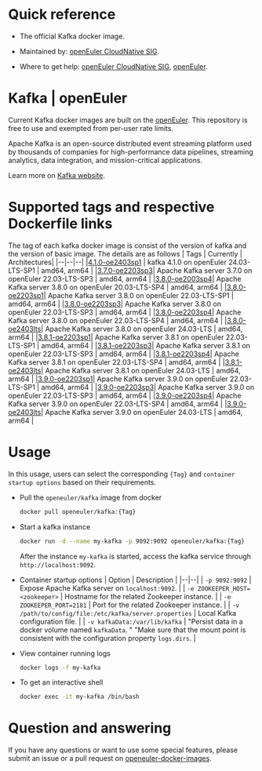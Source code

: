 # Quick reference

- The official Kafka docker image.

- Maintained by: [openEuler CloudNative SIG](https://gitee.com/openeuler/cloudnative).

- Where to get help: [openEuler CloudNative SIG](https://gitee.com/openeuler/cloudnative), [openEuler](https://gitee.com/openeuler/community).
# Kafka | openEuler
Current Kafka docker images are built on the [openEuler](https://repo.openeuler.org/). This repository is free to use and exempted from per-user rate limits.

Apache Kafka is an open-source distributed event streaming platform used by thousands of companies for high-performance data pipelines, streaming analytics, data integration, and mission-critical applications.

Learn more on [Kafka website](https://kafka.apache.org/).


# Supported tags and respective Dockerfile links
The tag of each kafka docker image is consist of the version of kafka and the version of basic image. The details are as follows
| Tags | Currently |  Architectures|
|--|--|--|
|[4.1.0-oe2403sp1](https://gitee.com/openeuler/openeuler-docker-images/blob/master/Bigdata/kafka/4.1.0/24.03-lts-sp1/Dockerfile) | kafka 4.1.0 on openEuler 24.03-LTS-SP1 | amd64, arm64 |
|[3.7.0-oe2203sp3](https://gitee.com/openeuler/openeuler-docker-images/blob/master/Bigdata/kafka/3.7.0/22.03-lts-sp3/Dockerfile)| Apache Kafka server 3.7.0 on openEuler 22.03-LTS-SP3 | amd64, arm64 |
|[3.8.0-oe2003sp4](https://gitee.com/openeuler/openeuler-docker-images/blob/master/Bigdata/kafka/3.8.0/20.03-lts-sp4/Dockerfile)| Apache Kafka server 3.8.0 on openEuler 20.03-LTS-SP4 | amd64, arm64 |
|[3.8.0-oe2203sp1](https://gitee.com/openeuler/openeuler-docker-images/blob/master/Bigdata/kafka/3.8.0/22.03-lts-sp1/Dockerfile)| Apache Kafka server 3.8.0 on openEuler 22.03-LTS-SP1 | amd64, arm64 |
|[3.8.0-oe2203sp3](https://gitee.com/openeuler/openeuler-docker-images/blob/master/Bigdata/kafka/3.8.0/22.03-lts-sp3/Dockerfile)| Apache Kafka server 3.8.0 on openEuler 22.03-LTS-SP3 | amd64, arm64 |
|[3.8.0-oe2203sp4](https://gitee.com/openeuler/openeuler-docker-images/blob/master/Bigdata/kafka/3.8.0/22.03-lts-sp4/Dockerfile)| Apache Kafka server 3.8.0 on openEuler 22.03-LTS-SP4 | amd64, arm64 |
|[3.8.0-oe2403lts](https://gitee.com/openeuler/openeuler-docker-images/blob/master/Bigdata/kafka/3.8.0/24.03-lts/Dockerfile)| Apache Kafka server 3.8.0 on openEuler 24.03-LTS | amd64, arm64 |
|[3.8.1-oe2203sp1](https://gitee.com/openeuler/openeuler-docker-images/blob/master/Bigdata/kafka/3.8.1/22.03-lts-sp1/Dockerfile)| Apache Kafka server 3.8.1 on openEuler 22.03-LTS-SP1 | amd64, arm64 |
|[3.8.1-oe2203sp3](https://gitee.com/openeuler/openeuler-docker-images/blob/master/Bigdata/kafka/3.8.1/22.03-lts-sp3/Dockerfile)| Apache Kafka server 3.8.1 on openEuler 22.03-LTS-SP3 | amd64, arm64 |
|[3.8.1-oe2203sp4](https://gitee.com/openeuler/openeuler-docker-images/blob/master/Bigdata/kafka/3.8.1/22.03-lts-sp4/Dockerfile)| Apache Kafka server 3.8.1 on openEuler 22.03-LTS-SP4 | amd64, arm64 |
|[3.8.1-oe2403lts](https://gitee.com/openeuler/openeuler-docker-images/blob/master/Bigdata/kafka/3.8.1/24.03-lts/Dockerfile)| Apache Kafka server 3.8.1 on openEuler 24.03-LTS | amd64, arm64 |
|[3.9.0-oe2203sp1](https://gitee.com/openeuler/openeuler-docker-images/blob/master/Bigdata/kafka/3.9.0/22.03-lts-sp1/Dockerfile)| Apache Kafka server 3.9.0 on openEuler 22.03-LTS-SP1 | amd64, arm64 |
|[3.9.0-oe2203sp3](https://gitee.com/openeuler/openeuler-docker-images/blob/master/Bigdata/kafka/3.9.0/22.03-lts-sp3/Dockerfile)| Apache Kafka server 3.9.0 on openEuler 22.03-LTS-SP3 | amd64, arm64 |
|[3.9.0-oe2203sp4](https://gitee.com/openeuler/openeuler-docker-images/blob/master/Bigdata/kafka/3.9.0/22.03-lts-sp4/Dockerfile)| Apache Kafka server 3.9.0 on openEuler 22.03-LTS-SP4 | amd64, arm64 |
|[3.9.0-oe2403lts](https://gitee.com/openeuler/openeuler-docker-images/blob/master/Bigdata/kafka/3.9.0/24.03-lts/Dockerfile)| Apache Kafka server 3.9.0 on openEuler 24.03-LTS | amd64, arm64 |


# Usage
In this usage, users can select the corresponding `{Tag}` and `container startup options` based on their requirements.

- Pull the `openeuler/kafka` image from docker
	```bash
	docker pull openeuler/kafka:{Tag}
	```
- Start a kafka instance

	```bash
	docker run -d --name my-kafka -p 9092:9092 openeuler/kafka:{Tag}
	```
	After the instance `my-kafka` is started, access the kafka service through `http://localhost:9092`.

- Container startup options
	| Option | Description |
	|--|--|
	| `-p 9092:9092`	 | 	Expose Apache Kafka server on `localhost:9092`. |
    | `-e ZOOKEEPER_HOST=<zookeeper>` | Hostname for the related Zookeeper instance. |
    | `-e ZOOKEEPER_PORT=2181`	| 	Port for the related Zookeeper instance. |
    | `-v /path/to/config/file:/etc/kafka/server.properties` | Local Kafka configuration file. |
    | `-v kafkaData:/var/lib/kafka` | "Persist data in a docker volume named `kafkaData`. " "Make sure that the mount point is consistent with the configuration property `logs.dirs`. |

- View container running logs
	```bash
	docker logs -f my-kafka
	```
- To get an interactive shell
	```bash
	docker exec -it my-kafka /bin/bash
	```

# Question and answering
If you have any questions or want to use some special features, please submit an issue or a pull request on [openeuler-docker-images](https://gitee.com/openeuler/openeuler-docker-images).